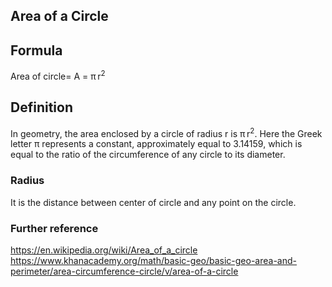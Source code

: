 
## Area of a Circle


## Formula
Area of circle= A = π r<sup>2</sup>


## Definition

In geometry, the area enclosed by a circle of radius r is π r<sup>2</sup>. Here the Greek letter π represents a constant, approximately equal to 3.14159, which is equal to the ratio of the circumference of any circle to its diameter.


### Radius

It is the distance between center of circle and any point on the circle.

### Further reference

https://en.wikipedia.org/wiki/Area_of_a_circle<br>
https://www.khanacademy.org/math/basic-geo/basic-geo-area-and-perimeter/area-circumference-circle/v/area-of-a-circle


